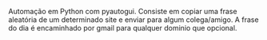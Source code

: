 Automação em Python com pyautogui. Consiste em copiar uma frase aleatória de um determinado site e enviar para algum colega/amigo. A frase do dia é encaminhado por gmail para qualquer dominio que opcional.

